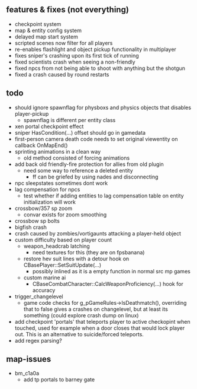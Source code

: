 ## features & fixes (not everything)
- checkpoint system
- map & entity config system
- delayed map start system
- scripted scenes now filter for all players
- re-enables flashlight and object pickup functionality in multiplayer
- fixes sniper's crashing upon its first tick of running
- fixed scientists crash when seeing a non-friendly
- fixed npcs from not being able to shoot with anything but the shotgun
- fixed a crash caused by round restarts

## todo
- should ignore spawnflag for physboxs and physics objects that disables player-pickup
	- spawnflag is different per entity class
- xen portal checkpoint effect
- sniper HasCondition(...) offset should go in gamedata
- first-person camera death code needs to set original viewentity on callback OnMapEnd()
- sprinting animations in a clean way
	- old method consisted of forcing animations
- add back old friendly-fire protection for allies from old plugin
	- need some way to reference a deleted entity
		- ff can be griefed by using nades and disconnecting
- npc sleepstates sometimes dont work
- lag compensation for npcs
	- test whether if adding entities to lag compensation table on entity initialization will work
- crossbow/357 sp zoom
	- convar exists for zoom smoothing
- crossbow sp bolts
- bigfish crash
- crash caused by zombies/vortigaunts attacking a player-held object
- custom difficulty based on player count
	- weapon_headcrab latching
		- need textures for this (they are on fpsbanana)
	- restore hev suit lines with a detour hook on CBasePlayer::SetSuitUpdate(...)
		- possibly inlined as it is a empty function in normal src mp games
	- custom marine ai
		- CBaseCombatCharacter::CalcWeaponProficiency(...) hook for accuracy
- trigger_changelevel
	- game code checks for g_pGameRules->IsDeathmatch(), overriding that to false gives a crashes on changelevel, but at least its something (could explore crash dump on linux)
- add checkpoint 'portals' that teleports player to active checkopint when touched, used for example when a door closes that would lock player out. This is an alternative to suicide/forced teleports.
- add regex parsing?

## map-issues
- bm_c1a0a
	- add tp portals to barney gate